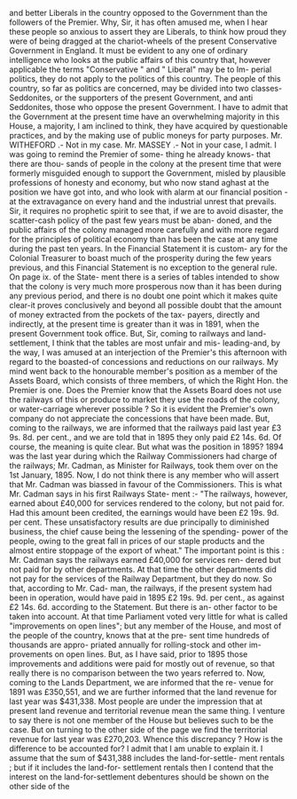 and better Liberals in the country opposed to the Government than the followers of the Premier. Why, Sir, it has often amused me, when I hear these people so anxious to assert they are Liberals, to think how proud they were of being dragged at the chariot-wheels of the present Conservative Government in England. It must be evident to any one of ordinary intelligence who looks at the public affairs of this country that, however applicable the terms "Conservative " and " Liberal" may be to Im- perial politics, they do not apply to the politics of this country. The people of this country, so far as politics are concerned, may be divided into two classes-Seddonites, or the supporters of the present Government, and anti Seddonites, those who oppose the present Government. I have to admit that the Government at the present time have an overwhelming majority in this House, a majority, I am inclined to think, they have acquired by questionable practices, and by the making use of public moneys for party purposes. Mr. WITHEFORD .- Not in my case. Mr. MASSEY .- Not in your case, I admit. I was going to remind the Premier of some- thing he already knows- that there are thou- sands of people in the colony at the present time that were formerly misguided enough to support the Government, misled by plausible professions of honesty and economy, but who now stand aghast at the position we have got into, and who look with alarm at our financial position - at the extravagance on every hand and the industrial unrest that prevails. Sir, it requires no prophetic spirit to see that, if we are to avoid disaster, the scatter-cash policy of the past few years must be aban- doned, and the public affairs of the colony managed more carefully and with more regard for the principles of political economy than has been the case at any time during the past ten years. In the Financial Statement it is custom- ary for the Colonial Treasurer to boast much of the prosperity during the few years previous, and this Financial Statement is no exception to the general rule. On page ix. of the State- ment there is a series of tables intended to show that the colony is very much more prosperous now than it has been during any previous period, and there is no doubt one point which it makes quite clear-it proves conclusively and beyond all possible doubt that the amount of money extracted from the pockets of the tax- payers, directly and indirectly, at the present time is greater than it was in 1891, when the present Government took office. But, Sir, coming to railways and land-settlement, I think that the tables are most unfair and mis- leading-and, by the way, I was amused at an interjection of the Premier's this afternoon with regard to the boasted-of concessions and reductions on our railways. My mind went back to the honourable member's position as a member of the Assets Board, which consists of three members, of which the Right Hon. the Premier is one. Does the Premier know that the Assets Board does not use the railways of this or produce to market they use the roads of the colony, or water-carriage wherever possible ? So it is evident the Premier's own company do not appreciate the concessions that have been made. But, coming to the railways, we are informed that the railways paid last year £3 9s. 8d. per cent., and we are told that in 1895 they only paid £2 14s. 6d. Of course, the meaning is quite clear. But what was the position in 1895? 1894 was the last year during which the Railway Commissioners had charge of the railways; Mr. Cadman, as Minister for Railways, took them over on the 1st January, 1895. Now, I do not think there is any member who will assert that Mr. Cadman was biassed in favour of the Commissioners. This is what Mr. Cadman says in his first Railways State- ment :- "The railways, however, earned about £40,000 for services rendered to the colony, but not paid for. Had this amount been credited, the earnings would have been £2 19s. 9d. per cent. These unsatisfactory results are due principally to diminished business, the chief cause being the lessening of the spending- power of the people, owing to the great fall in prices of our staple products and the almost entire stoppage of the export of wheat." The important point is this : Mr. Cadman says the railways earned £40,000 for services ren- dered but not paid for by other departments. At that time the other departments did not pay for the services of the Railway Department, but they do now. So that, according to Mr. Cad- man, the railways, if the present system had been in operation, would have paid in 1895 £2 19s. 9d. per cent., as against £2 14s. 6d. according to the Statement. But there is an- other factor to be taken into account. At that time Parliament voted very little for what is called "improvements on open lines"; but any member of the House, and most of the people of the country, knows that at the pre- sent time hundreds of thousands are appro- priated annually for rolling-stock and other im- provements on open lines. But, as I have said, prior to 1895 those improvements and additions were paid for mostly out of revenue, so that really there is no comparison between the two years referred to. Now, coming to the Lands Department, we are informed that the re- venue for 1891 was £350,551, and we are further informed that the land revenue for last year was $431,338. Most people are under the impression that at present land revenue and territorial revenue mean the same thing. I venture to say there is not one member of the House but believes such to be the case. But on turning to the other side of the page we find the territorial revenue for last year was £270,203. Whence this discrepancy ? How is the difference to be accounted for? I admit that I am unable to explain it. I assume that the sum of $431,388 includes the land-for-settle- ment rentals ; but if it includes the land-for- settlement rentals then I contend that the interest on the land-for-settlement debentures should be shown on the other side of the 